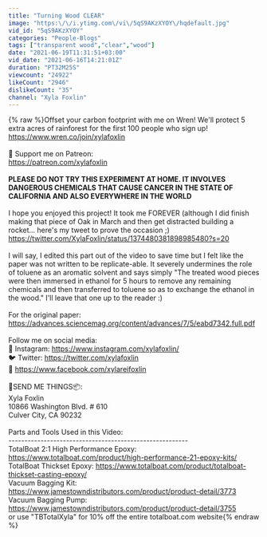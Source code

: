 ```yaml
---
title: "Turning Wood CLEAR"
image: "https:\/\/i.ytimg.com\/vi\/5qS9AKzXYOY\/hqdefault.jpg"
vid_id: "5qS9AKzXYOY"
categories: "People-Blogs"
tags: ["transparent wood","clear","wood"]
date: "2021-06-19T11:31:51+03:00"
vid_date: "2021-06-16T14:21:01Z"
duration: "PT32M25S"
viewcount: "24922"
likeCount: "2946"
dislikeCount: "35"
channel: "Xyla Foxlin"
---
```

{% raw %}Offset your carbon footprint with me on Wren! We'll protect 5 extra acres of rainforest for the first 100 people who sign up! <a rel="nofollow" target="blank" href="https://www.wren.co/join/xylafoxlin">https://www.wren.co/join/xylafoxlin</a><br /><br />💸 Support me on Patreon: <br /><a rel="nofollow" target="blank" href="https://patreon.com/xylafoxlin">https://patreon.com/xylafoxlin</a><br /><br />**PLEASE DO NOT TRY THIS EXPERIMENT AT HOME. IT INVOLVES DANGEROUS CHEMICALS THAT CAUSE CANCER IN THE STATE OF CALIFORNIA AND ALSO EVERYWHERE IN THE WORLD**<br /><br />I hope you enjoyed this project! It took me FOREVER (although I did finish making that piece of Oak in March and then get distracted building a rocket... here's my tweet to prove the occasion ;) <a rel="nofollow" target="blank" href="https://twitter.com/XylaFoxlin/status/1374480381898985480?s=20">https://twitter.com/XylaFoxlin/status/1374480381898985480?s=20</a><br /><br />I will say, I edited this part out of the video to save time but I felt like the paper was not written to be replicate-able. It severely undermines the role of toluene as an aromatic solvent and says simply &quot;The treated wood pieces were then immersed in ethanol for 5 hours to remove any remaining chemicals and then transferred to toluene so as to exchange the ethanol in the wood.&quot; I'll leave that one up to the reader :) <br /><br />For the original paper: <a rel="nofollow" target="blank" href="https://advances.sciencemag.org/content/advances/7/5/eabd7342.full.pdf">https://advances.sciencemag.org/content/advances/7/5/eabd7342.full.pdf</a><br /><br />Follow me on social media:<br />📸 Instagram: <a rel="nofollow" target="blank" href="https://www.instagram.com/xylafoxlin/">https://www.instagram.com/xylafoxlin/</a><br />🐦 Twitter: <a rel="nofollow" target="blank" href="https://twitter.com/xylafoxlin">https://twitter.com/xylafoxlin</a><br />📘 <a rel="nofollow" target="blank" href="https://www.facebook.com/xylareifoxlin">https://www.facebook.com/xylareifoxlin</a><br /><br />💌SEND ME THINGS📦:<br />Xyla Foxlin<br />10866 Washington Blvd. # 610​<br />Culver City, CA 90232 <br /><br />Parts and Tools Used in this Video: <br />--------------------------------------------------------<br />TotalBoat 2:1 High Performance Epoxy: <a rel="nofollow" target="blank" href="https://www.totalboat.com/product/high-performance-21-epoxy-kits/">https://www.totalboat.com/product/high-performance-21-epoxy-kits/</a><br />TotalBoat Thickset Epoxy: <a rel="nofollow" target="blank" href="https://www.totalboat.com/product/totalboat-thickset-casting-epoxy/">https://www.totalboat.com/product/totalboat-thickset-casting-epoxy/</a><br />Vacuum Bagging Kit: <a rel="nofollow" target="blank" href="https://www.jamestowndistributors.com/product/product-detail/3773">https://www.jamestowndistributors.com/product/product-detail/3773</a><br />Vacuum Bagging Pump: <a rel="nofollow" target="blank" href="https://www.jamestowndistributors.com/product/product-detail/3755">https://www.jamestowndistributors.com/product/product-detail/3755</a><br />or use &quot;TBTotalXyla&quot; for 10% off the entire totalboat.com website{% endraw %}
